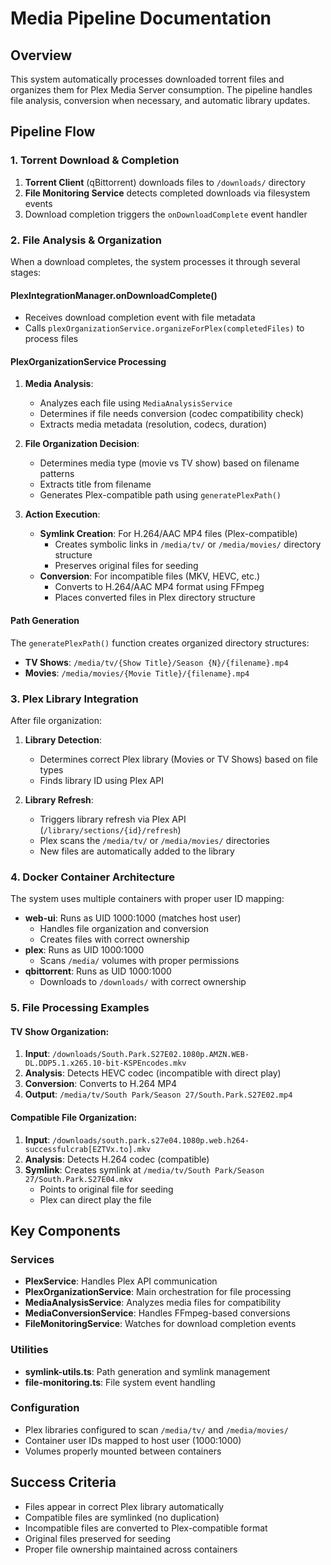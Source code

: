 # Media Pipeline Documentation

## Overview
This system automatically processes downloaded torrent files and organizes them for Plex Media Server consumption. The pipeline handles file analysis, conversion when necessary, and automatic library updates.

## Pipeline Flow

### 1. Torrent Download & Completion
1. **Torrent Client** (qBittorrent) downloads files to `/downloads/` directory
2. **File Monitoring Service** detects completed downloads via filesystem events
3. Download completion triggers the `onDownloadComplete` event handler

### 2. File Analysis & Organization
When a download completes, the system processes it through several stages:

#### PlexIntegrationManager.onDownloadComplete()
- Receives download completion event with file metadata
- Calls `plexOrganizationService.organizeForPlex(completedFiles)` to process files

#### PlexOrganizationService Processing
1. **Media Analysis**: 
   - Analyzes each file using `MediaAnalysisService`
   - Determines if file needs conversion (codec compatibility check)
   - Extracts media metadata (resolution, codecs, duration)

2. **File Organization Decision**:
   - Determines media type (movie vs TV show) based on filename patterns
   - Extracts title from filename
   - Generates Plex-compatible path using `generatePlexPath()`

3. **Action Execution**:
   - **Symlink Creation**: For H.264/AAC MP4 files (Plex-compatible)
     - Creates symbolic links in `/media/tv/` or `/media/movies/` directory structure
     - Preserves original files for seeding
   - **Conversion**: For incompatible files (MKV, HEVC, etc.)
     - Converts to H.264/AAC MP4 format using FFmpeg
     - Places converted files in Plex directory structure

#### Path Generation
The `generatePlexPath()` function creates organized directory structures:
- **TV Shows**: `/media/tv/{Show Title}/Season {N}/{filename}.mp4`
- **Movies**: `/media/movies/{Movie Title}/{filename}.mp4`

### 3. Plex Library Integration
After file organization:

1. **Library Detection**: 
   - Determines correct Plex library (Movies or TV Shows) based on file types
   - Finds library ID using Plex API

2. **Library Refresh**: 
   - Triggers library refresh via Plex API (`/library/sections/{id}/refresh`)
   - Plex scans the `/media/tv/` or `/media/movies/` directories
   - New files are automatically added to the library

### 4. Docker Container Architecture
The system uses multiple containers with proper user ID mapping:

- **web-ui**: Runs as UID 1000:1000 (matches host user)
  - Handles file organization and conversion
  - Creates files with correct ownership
- **plex**: Runs as UID 1000:1000 
  - Scans `/media/` volumes with proper permissions
- **qbittorrent**: Runs as UID 1000:1000
  - Downloads to `/downloads/` with correct ownership

### 5. File Processing Examples

#### TV Show Organization:
1. **Input**: `/downloads/South.Park.S27E02.1080p.AMZN.WEB-DL.DDP5.1.x265.10-bit-KSPEncodes.mkv`
2. **Analysis**: Detects HEVC codec (incompatible with direct play)
3. **Conversion**: Converts to H.264 MP4
4. **Output**: `/media/tv/South Park/Season 27/South.Park.S27E02.mp4`

#### Compatible File Organization:
1. **Input**: `/downloads/south.park.s27e04.1080p.web.h264-successfulcrab[EZTVx.to].mkv`
2. **Analysis**: Detects H.264 codec (compatible)
3. **Symlink**: Creates symlink at `/media/tv/South Park/Season 27/South.Park.S27E04.mkv`
   - Points to original file for seeding
   - Plex can direct play the file

## Key Components

### Services
- **PlexService**: Handles Plex API communication
- **PlexOrganizationService**: Main orchestration for file processing
- **MediaAnalysisService**: Analyzes media files for compatibility
- **MediaConversionService**: Handles FFmpeg-based conversions
- **FileMonitoringService**: Watches for download completion events

### Utilities
- **symlink-utils.ts**: Path generation and symlink management
- **file-monitoring.ts**: File system event handling

### Configuration
- Plex libraries configured to scan `/media/tv/` and `/media/movies/`
- Container user IDs mapped to host user (1000:1000)
- Volumes properly mounted between containers

## Success Criteria
- Files appear in correct Plex library automatically
- Compatible files are symlinked (no duplication)
- Incompatible files are converted to Plex-compatible format
- Original files preserved for seeding
- Proper file ownership maintained across containers